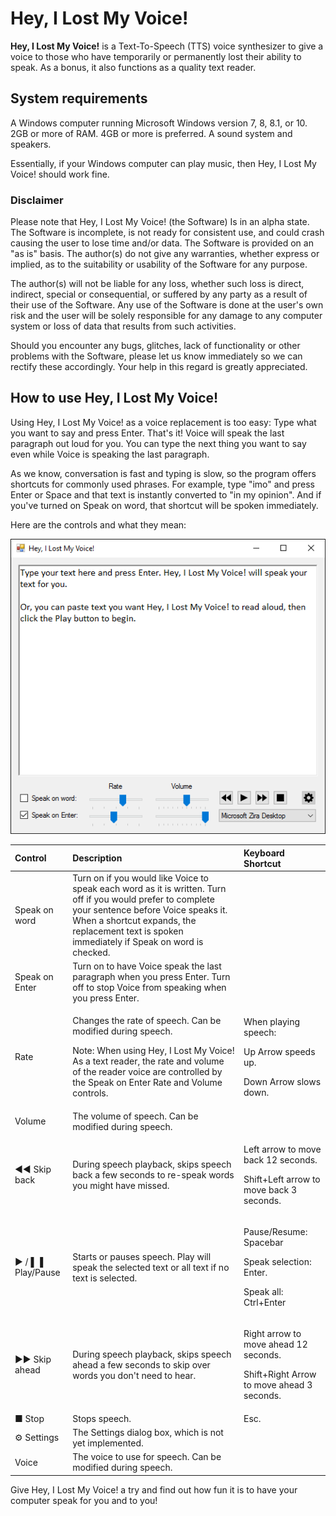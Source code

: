 # Hey, I Lost My Voice!

**Hey, I Lost My Voice!** is a Text-To-Speech (TTS) voice synthesizer to give a voice to those who have temporarily or permanently lost their ability to speak. As a bonus, it also functions as a quality text reader.

## System requirements

A Windows computer running Microsoft Windows version 7, 8, 8.1, or 10.
2GB or more of RAM. 4GB or more is preferred.
A sound system and speakers.

Essentially, if your Windows computer can play music, then Hey, I Lost My Voice! should work fine.

### Disclaimer

Please note that Hey, I Lost My Voice! (the Software) Is in an alpha state. The Software is incomplete, is not ready for consistent use, and could crash causing the user to lose time and/or data. The Software is provided on an "as is" basis. The author(s) do not give any warranties, whether express or implied, as to the suitability or usability of the Software for any purpose.

The author(s) will not be liable for any loss, whether such loss is direct, indirect, special or consequential, or suffered by any party as a result of their use of the Software. Any use of the Software is done at the user's own risk and the user will be solely responsible for any damage to any computer system or loss of data that results from such activities.

Should you encounter any bugs, glitches, lack of functionality or other problems with the Software, please let us know immediately so we can rectify these accordingly. Your help in this regard is greatly appreciated.

## How to use Hey, I Lost My Voice!

Using Hey, I Lost My Voice! as a voice replacement is too easy: Type what you want to say and press Enter. That's it! Voice will speak the last paragraph out loud for you. You can type the next thing you want to say even while Voice is speaking the last paragraph.

As we know, conversation is fast and typing is slow, so the program offers shortcuts for commonly used phrases. For example, type "imo" and press Enter or Space and that text is instantly converted to "in my opinion". And if you've turned on Speak on word, that shortcut will be spoken immediately.

Here are the controls and what they mean:

![A screenshot of the program with this text in the main text box, Type your text here and press Enter. Hey, I Lost My Voice will speak your text for you. Or, you can paste text you want, Hey, I Lost My Voice to read aloud, then click the Play button to begin.](images/screenshot01.png)

|Control|Description|Keyboard Shortcut|
|:--|:--|:--|
|Speak on word|Turn on if you would like Voice to speak each word as it is written. Turn off if you would prefer to complete your sentence before Voice speaks it. When a shortcut expands, the replacement text is spoken immediately if Speak on word is checked.||
|Speak on Enter|Turn on to have Voice speak the last paragraph when you press Enter. Turn off to stop Voice from speaking when you press Enter.||
|Rate|<p>Changes the rate of speech. Can be modified during speech.</p><p>Note: When using Hey, I Lost My Voice! As a text reader, the rate and volume of the reader voice are controlled by the Speak on Enter Rate and Volume controls.</p>|<p>When playing speech:</p><p>Up Arrow speeds up.</p><p>Down Arrow slows down.</p>|
|Volume|The volume of speech. Can be modified during speech.||
|&#x25c4;&#x25c4; Skip back|During speech playback, skips speech back a few seconds to re-speak words you might have missed.|<p>Left arrow to move back 12 seconds.</p><p>Shift+Left arrow to move back 3 seconds.</p>|
|&#x25ba; / &#x258c;&#x2590; Play/Pause|Starts or pauses speech. Play will speak the selected text or all text if no text is selected.|<p>Pause/Resume: Spacebar</p><p>Speak selection: Enter.</p><p>Speak all: Ctrl+Enter</p>|
|&#x25ba;&#x25ba; Skip ahead|During speech playback, skips speech ahead a few seconds to skip over words you don't need to hear.|<p>Right arrow to move ahead 12 seconds.<p>Shift+Right Arrow to move ahead 3 seconds.</p>|
|&#x25a0; Stop|Stops speech.|Esc.|
|&#x2699; Settings|The Settings dialog box, which is not yet implemented.||
|Voice|The voice to use for speech. Can be modified during speech.||

Give Hey, I Lost My Voice! a try and find out how fun it is to have your computer speak for you and to you!